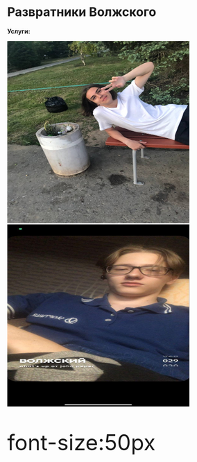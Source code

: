 # Развратники Волжского
<meta charset="utf-8">
<p><strong>Услуги:</strong></p>
<p><img src="photo_2022-09-10_13-25-15.jpg" alt="Фотография 1" width="420" height="420">
<img src="photo_2022-09-10_13-28-27.jpg" alt="Фотография 1" width="420" height="420">
</p>
<p><p style="font-size:50px"> font-size:50px</p>
